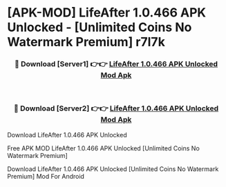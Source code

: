 # [APK-MOD] LifeAfter 1.0.466 APK Unlocked - [Unlimited Coins No Watermark Premium] r7l7k



<div align="center">
<h3>🔴 Download [Server1] 👉👉 <a href="https://momento.my/?title=LifeAfter_1.0.466_APK_Unlocked">LifeAfter 1.0.466 APK Unlocked Mod Apk</a></h3><br>

<h3>🔴 Download [Server2] 👉👉 <a href="https://momento.my/?title=LifeAfter_1.0.466_APK_Unlocked">LifeAfter 1.0.466 APK Unlocked Mod Apk</a></h3>
</div>



Download LifeAfter 1.0.466 APK Unlocked 

Free APK MOD LifeAfter 1.0.466 APK Unlocked [Unlimited Coins No Watermark Premium]

Download LifeAfter 1.0.466 APK Unlocked [Unlimited Coins No Watermark Premium] Mod For Android
